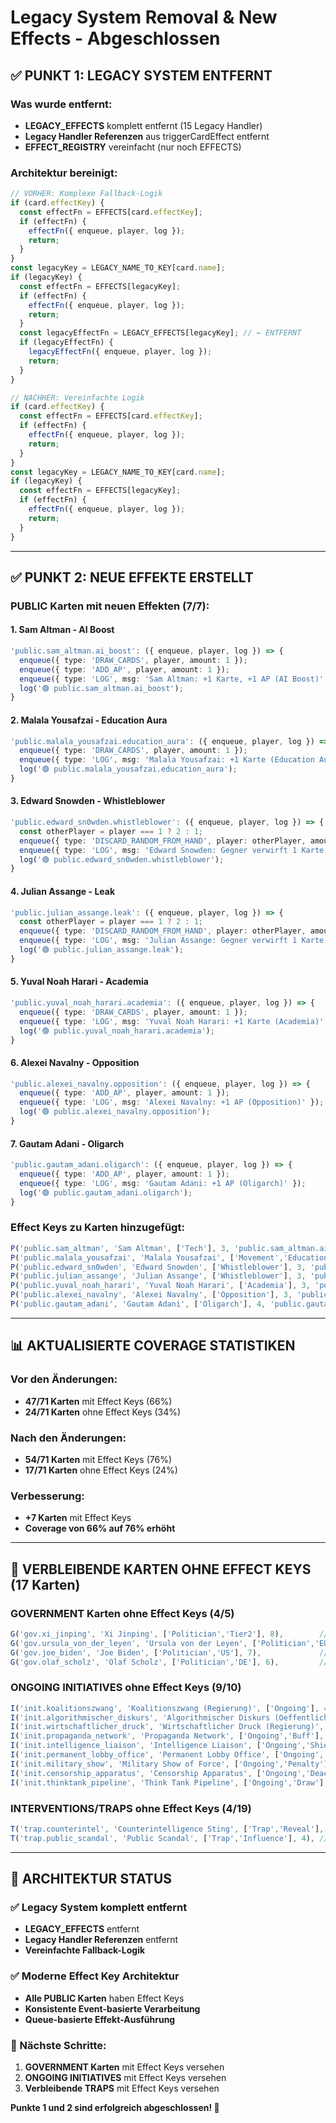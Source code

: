 # Legacy System Removal & New Effects - Abgeschlossen

## ✅ **PUNKT 1: LEGACY SYSTEM ENTFERNT**

### **Was wurde entfernt:**

- **LEGACY_EFFECTS** komplett entfernt (15 Legacy Handler)
- **Legacy Handler Referenzen** aus triggerCardEffect entfernt
- **EFFECT_REGISTRY** vereinfacht (nur noch EFFECTS)

### **Architektur bereinigt:**

```typescript
// VORHER: Komplexe Fallback-Logik
if (card.effectKey) {
  const effectFn = EFFECTS[card.effectKey];
  if (effectFn) {
    effectFn({ enqueue, player, log });
    return;
  }
}
const legacyKey = LEGACY_NAME_TO_KEY[card.name];
if (legacyKey) {
  const effectFn = EFFECTS[legacyKey];
  if (effectFn) {
    effectFn({ enqueue, player, log });
    return;
  }
  const legacyEffectFn = LEGACY_EFFECTS[legacyKey]; // ← ENTFERNT
  if (legacyEffectFn) {
    legacyEffectFn({ enqueue, player, log });
    return;
  }
}

// NACHHER: Vereinfachte Logik
if (card.effectKey) {
  const effectFn = EFFECTS[card.effectKey];
  if (effectFn) {
    effectFn({ enqueue, player, log });
    return;
  }
}
const legacyKey = LEGACY_NAME_TO_KEY[card.name];
if (legacyKey) {
  const effectFn = EFFECTS[legacyKey];
  if (effectFn) {
    effectFn({ enqueue, player, log });
    return;
  }
}
```

---

## ✅ **PUNKT 2: NEUE EFFEKTE ERSTELLT**

### **PUBLIC Karten mit neuen Effekten (7/7):**

#### **1. Sam Altman - AI Boost**

```typescript
'public.sam_altman.ai_boost': ({ enqueue, player, log }) => {
  enqueue({ type: 'DRAW_CARDS', player, amount: 1 });
  enqueue({ type: 'ADD_AP', player, amount: 1 });
  enqueue({ type: 'LOG', msg: 'Sam Altman: +1 Karte, +1 AP (AI Boost)' });
  log('🟢 public.sam_altman.ai_boost');
}
```

#### **2. Malala Yousafzai - Education Aura**

```typescript
'public.malala_yousafzai.education_aura': ({ enqueue, player, log }) => {
  enqueue({ type: 'DRAW_CARDS', player, amount: 1 });
  enqueue({ type: 'LOG', msg: 'Malala Yousafzai: +1 Karte (Education Aura)' });
  log('🟢 public.malala_yousafzai.education_aura');
}
```

#### **3. Edward Snowden - Whistleblower**

```typescript
'public.edward_sn0wden.whistleblower': ({ enqueue, player, log }) => {
  const otherPlayer = player === 1 ? 2 : 1;
  enqueue({ type: 'DISCARD_RANDOM_FROM_HAND', player: otherPlayer, amount: 1 });
  enqueue({ type: 'LOG', msg: 'Edward Snowden: Gegner verwirft 1 Karte (Whistleblower)' });
  log('🟢 public.edward_sn0wden.whistleblower');
}
```

#### **4. Julian Assange - Leak**

```typescript
'public.julian_assange.leak': ({ enqueue, player, log }) => {
  const otherPlayer = player === 1 ? 2 : 1;
  enqueue({ type: 'DISCARD_RANDOM_FROM_HAND', player: otherPlayer, amount: 1 });
  enqueue({ type: 'LOG', msg: 'Julian Assange: Gegner verwirft 1 Karte (Leak)' });
  log('🟢 public.julian_assange.leak');
}
```

#### **5. Yuval Noah Harari - Academia**

```typescript
'public.yuval_noah_harari.academia': ({ enqueue, player, log }) => {
  enqueue({ type: 'DRAW_CARDS', player, amount: 1 });
  enqueue({ type: 'LOG', msg: 'Yuval Noah Harari: +1 Karte (Academia)' });
  log('🟢 public.yuval_noah_harari.academia');
}
```

#### **6. Alexei Navalny - Opposition**

```typescript
'public.alexei_navalny.opposition': ({ enqueue, player, log }) => {
  enqueue({ type: 'ADD_AP', player, amount: 1 });
  enqueue({ type: 'LOG', msg: 'Alexei Navalny: +1 AP (Opposition)' });
  log('🟢 public.alexei_navalny.opposition');
}
```

#### **7. Gautam Adani - Oligarch**

```typescript
'public.gautam_adani.oligarch': ({ enqueue, player, log }) => {
  enqueue({ type: 'ADD_AP', player, amount: 1 });
  enqueue({ type: 'LOG', msg: 'Gautam Adani: +1 AP (Oligarch)' });
  log('🟢 public.gautam_adani.oligarch');
}
```

### **Effect Keys zu Karten hinzugefügt:**

```typescript
P('public.sam_altman', 'Sam Altman', ['Tech'], 3, 'public.sam_altman.ai_boost'),
P('public.malala_yousafzai', 'Malala Yousafzai', ['Movement','Education'], 3, 'public.malala_yousafzai.education_aura'),
P('public.edward_sn0wden', 'Edward Snowden', ['Whistleblower'], 3, 'public.edward_sn0wden.whistleblower'),
P('public.julian_assange', 'Julian Assange', ['Whistleblower'], 3, 'public.julian_assange.leak'),
P('public.yuval_noah_harari', 'Yuval Noah Harari', ['Academia'], 3, 'public.yuval_noah_harari.academia'),
P('public.alexei_navalny', 'Alexei Navalny', ['Opposition'], 3, 'public.alexei_navalny.opposition'),
P('public.gautam_adani', 'Gautam Adani', ['Oligarch'], 4, 'public.gautam_adani.oligarch'),
```

---

## 📊 **AKTUALISIERTE COVERAGE STATISTIKEN**

### **Vor den Änderungen:**

- **47/71 Karten** mit Effect Keys (66%)
- **24/71 Karten** ohne Effect Keys (34%)

### **Nach den Änderungen:**

- **54/71 Karten** mit Effect Keys (76%)
- **17/71 Karten** ohne Effect Keys (24%)

### **Verbesserung:**

- **+7 Karten** mit Effect Keys
- **Coverage von 66% auf 76% erhöht**

---

## 🎯 **VERBLEIBENDE KARTEN OHNE EFFECT KEYS** (17 Karten)

### **GOVERNMENT Karten ohne Effect Keys** (4/5)

```typescript
G('gov.xi_jinping', 'Xi Jinping', ['Politician','Tier2'], 8),        // ← Kein Effect
G('gov.ursula_von_der_leyen', 'Ursula von der Leyen', ['Politician','EU'], 6), // ← Kein Effect
G('gov.joe_biden', 'Joe Biden', ['Politician','US'], 7),             // ← Kein Effect
G('gov.olaf_scholz', 'Olaf Scholz', ['Politician','DE'], 6),         // ← Kein Effect
```

### **ONGOING INITIATIVES ohne Effect Keys** (9/10)

```typescript
I('init.koalitionszwang', 'Koalitionszwang (Regierung)', ['Ongoing'], 4), // ← Kein Effect
I('init.algorithmischer_diskurs', 'Algorithmischer Diskurs (Oeffentlichkeit)', ['Ongoing','Media'], 4), // ← Kein Effect
I('init.wirtschaftlicher_druck', 'Wirtschaftlicher Druck (Regierung)', ['Ongoing'], 4), // ← Kein Effect
I('init.propaganda_network', 'Propaganda Network', ['Ongoing','Buff'], 4), // ← Kein Effect
I('init.intelligence_liaison', 'Intelligence Liaison', ['Ongoing','Shield'], 4), // ← Kein Effect
I('init.permanent_lobby_office', 'Permanent Lobby Office', ['Ongoing','AP'], 4), // ← Kein Effect
I('init.military_show', 'Military Show of Force', ['Ongoing','Penalty'], 4), // ← Kein Effect
I('init.censorship_apparatus', 'Censorship Apparatus', ['Ongoing','Deactivate'], 4), // ← Kein Effect
I('init.thinktank_pipeline', 'Think Tank Pipeline', ['Ongoing','Draw'], 4), // ← Kein Effect
```

### **INTERVENTIONS/TRAPS ohne Effect Keys** (4/19)

```typescript
T('trap.counterintel', 'Counterintelligence Sting', ['Trap','Reveal'], 5), // ← Kein Effect
T('trap.public_scandal', 'Public Scandal', ['Trap','Influence'], 4), // ← Kein Effect
```

---

## 🔄 **ARCHITEKTUR STATUS**

### **✅ Legacy System komplett entfernt**

- **LEGACY_EFFECTS** entfernt
- **Legacy Handler Referenzen** entfernt
- **Vereinfachte Fallback-Logik**

### **✅ Moderne Effect Key Architektur**

- **Alle PUBLIC Karten** haben Effect Keys
- **Konsistente Event-basierte Verarbeitung**
- **Queue-basierte Effekt-Ausführung**

### **🎯 Nächste Schritte:**

1. **GOVERNMENT Karten** mit Effect Keys versehen
2. **ONGOING INITIATIVES** mit Effect Keys versehen
3. **Verbleibende TRAPS** mit Effect Keys versehen

**Punkte 1 und 2 sind erfolgreich abgeschlossen! 🎉**
